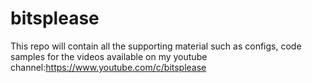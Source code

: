 # bitsplease

This repo will contain all the supporting material such as configs, code samples for the videos available on my youtube channel:https://www.youtube.com/c/bitsplease
